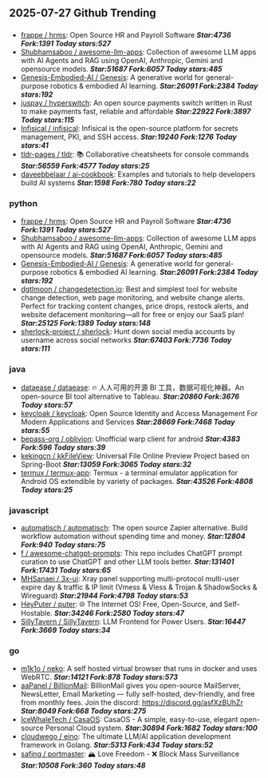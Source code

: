 ## 2025-07-27 Github Trending

### 
* [frappe / hrms](https://github.com/frappe/hrms): Open Source HR and Payroll Software ***Star:4736 Fork:1391 Today stars:527***
* [Shubhamsaboo / awesome-llm-apps](https://github.com/Shubhamsaboo/awesome-llm-apps): Collection of awesome LLM apps with AI Agents and RAG using OpenAI, Anthropic, Gemini and opensource models. ***Star:51687 Fork:6057 Today stars:485***
* [Genesis-Embodied-AI / Genesis](https://github.com/Genesis-Embodied-AI/Genesis): A generative world for general-purpose robotics & embodied AI learning. ***Star:26091 Fork:2384 Today stars:192***
* [juspay / hyperswitch](https://github.com/juspay/hyperswitch): An open source payments switch written in Rust to make payments fast, reliable and affordable ***Star:22922 Fork:3897 Today stars:115***
* [Infisical / infisical](https://github.com/Infisical/infisical): Infisical is the open-source platform for secrets management, PKI, and SSH access. ***Star:19240 Fork:1276 Today stars:41***
* [tldr-pages / tldr](https://github.com/tldr-pages/tldr): 📚 Collaborative cheatsheets for console commands ***Star:56559 Fork:4577 Today stars:25***
* [daveebbelaar / ai-cookbook](https://github.com/daveebbelaar/ai-cookbook): Examples and tutorials to help developers build AI systems ***Star:1598 Fork:780 Today stars:22***

### python
* [frappe / hrms](https://github.com/frappe/hrms): Open Source HR and Payroll Software ***Star:4736 Fork:1391 Today stars:527***
* [Shubhamsaboo / awesome-llm-apps](https://github.com/Shubhamsaboo/awesome-llm-apps): Collection of awesome LLM apps with AI Agents and RAG using OpenAI, Anthropic, Gemini and opensource models. ***Star:51687 Fork:6057 Today stars:485***
* [Genesis-Embodied-AI / Genesis](https://github.com/Genesis-Embodied-AI/Genesis): A generative world for general-purpose robotics & embodied AI learning. ***Star:26091 Fork:2384 Today stars:192***
* [dgtlmoon / changedetection.io](https://github.com/dgtlmoon/changedetection.io): Best and simplest tool for website change detection, web page monitoring, and website change alerts. Perfect for tracking content changes, price drops, restock alerts, and website defacement monitoring—all for free or enjoy our SaaS plan! ***Star:25125 Fork:1389 Today stars:148***
* [sherlock-project / sherlock](https://github.com/sherlock-project/sherlock): Hunt down social media accounts by username across social networks ***Star:67403 Fork:7736 Today stars:111***

### java
* [dataease / dataease](https://github.com/dataease/dataease): 🔥 人人可用的开源 BI 工具，数据可视化神器。An open-source BI tool alternative to Tableau. ***Star:20860 Fork:3676 Today stars:57***
* [keycloak / keycloak](https://github.com/keycloak/keycloak): Open Source Identity and Access Management For Modern Applications and Services ***Star:28669 Fork:7468 Today stars:55***
* [bepass-org / oblivion](https://github.com/bepass-org/oblivion): Unofficial warp client for android ***Star:4383 Fork:596 Today stars:39***
* [kekingcn / kkFileView](https://github.com/kekingcn/kkFileView): Universal File Online Preview Project based on Spring-Boot ***Star:13059 Fork:3065 Today stars:32***
* [termux / termux-app](https://github.com/termux/termux-app): Termux - a terminal emulator application for Android OS extendible by variety of packages. ***Star:43526 Fork:4808 Today stars:25***

### javascript
* [automatisch / automatisch](https://github.com/automatisch/automatisch): The open source Zapier alternative. Build workflow automation without spending time and money. ***Star:12804 Fork:940 Today stars:75***
* [f / awesome-chatgpt-prompts](https://github.com/f/awesome-chatgpt-prompts): This repo includes ChatGPT prompt curation to use ChatGPT and other LLM tools better. ***Star:131401 Fork:17431 Today stars:65***
* [MHSanaei / 3x-ui](https://github.com/MHSanaei/3x-ui): Xray panel supporting multi-protocol multi-user expire day & traffic & IP limit (Vmess & Vless & Trojan & ShadowSocks & Wireguard) ***Star:21944 Fork:4798 Today stars:53***
* [HeyPuter / puter](https://github.com/HeyPuter/puter): 🌐 The Internet OS! Free, Open-Source, and Self-Hostable. ***Star:34246 Fork:2580 Today stars:47***
* [SillyTavern / SillyTavern](https://github.com/SillyTavern/SillyTavern): LLM Frontend for Power Users. ***Star:16447 Fork:3669 Today stars:34***

### go
* [m1k1o / neko](https://github.com/m1k1o/neko): A self hosted virtual browser that runs in docker and uses WebRTC. ***Star:14121 Fork:878 Today stars:573***
* [aaPanel / BillionMail](https://github.com/aaPanel/BillionMail): BillionMail gives you open-source MailServer, NewsLetter, Email Marketing — fully self-hosted, dev-friendly, and free from monthly fees. Join the discord: https://discord.gg/asfXzBUhZr ***Star:8049 Fork:668 Today stars:275***
* [IceWhaleTech / CasaOS](https://github.com/IceWhaleTech/CasaOS): CasaOS - A simple, easy-to-use, elegant open-source Personal Cloud system. ***Star:30894 Fork:1682 Today stars:100***
* [cloudwego / eino](https://github.com/cloudwego/eino): The ultimate LLM/AI application development framework in Golang. ***Star:5313 Fork:434 Today stars:52***
* [safing / portmaster](https://github.com/safing/portmaster): 🏔 Love Freedom - ❌ Block Mass Surveillance ***Star:10508 Fork:360 Today stars:48***
